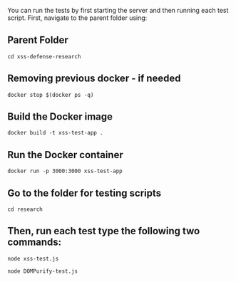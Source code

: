 You can run the tests by first starting the server and then running each test script. First, navigate to the parent folder using:

## Parent Folder
```
cd xss-defense-research 
```

## Removing previous docker - if needed
```
docker stop $(docker ps -q)
```
## Build the Docker image
```
docker build -t xss-test-app .
```
## Run the Docker container
```
docker run -p 3000:3000 xss-test-app
```
## Go to the folder for testing scripts
```
cd research 
```
## Then, run each test type the following two commands:
```
node xss-test.js
```
```
node DOMPurify-test.js
```


